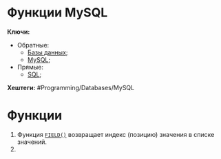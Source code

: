 
# Функции MySQL

**Ключи:**
- Обратные:
	- [Базы данных](databases);
	- [MySQL](MySQL);
- Прямые:
	- [SQL](SQL);

**Хештеги:** #Programming/Databases/MySQL

# Функции

1) Функция [`FIELD()`](mysql-field) возвращает индекс (позицию) значения в списке значений.
2) 